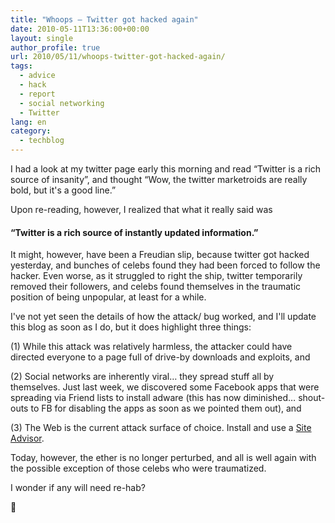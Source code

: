 ```yaml
---
title: "Whoops – Twitter got hacked again"
date: 2010-05-11T13:36:00+00:00
layout: single
author_profile: true
url: 2010/05/11/whoops-twitter-got-hacked-again/
tags:
  - advice
  - hack
  - report
  - social networking
  - Twitter
lang: en
category: 
  - techblog
---
```

I had a look at my twitter page early this morning and read “Twitter is a rich source of insanity”, and thought “Wow, the twitter marketroids are really bold, but it's a good line.”  

Upon re-reading, however, I realized that what it really said was  

#### “Twitter is a rich source of instantly updated information.”

It might, however, have been a Freudian slip, because twitter got hacked yesterday, and bunches of celebs found they had been forced to follow the hacker. Even worse, as it struggled to right the ship, twitter temporarily removed their followers, and celebs found themselves in the traumatic position of being unpopular, at least for a while. 

I've not yet seen the details of how the attack/ bug worked, and I'll update this blog as soon as I do, but it does highlight three things: 

(1) While this attack was relatively harmless, the attacker could have directed everyone to a page full of drive-by downloads and exploits, and  

(2) Social networks are inherently viral… they spread stuff all by themselves. Just last week, we discovered some Facebook apps that were spreading via Friend lists to install adware (this has now diminished… shout-outs to FB for disabling the apps as soon as we pointed them out), and  

(3) The Web is the current attack surface of choice. Install and use a [Site Advisor](http://sites.google.com/site/boelectronic/computer/security/site-advisor).  

Today, however, the ether is no longer perturbed, and all is well again with the possible exception of those celebs who were traumatized.  

I wonder if any will need re-hab? 

🙂